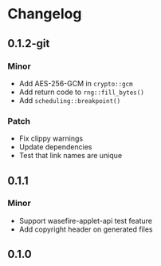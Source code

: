 # Changelog

## 0.1.2-git

### Minor

- Add AES-256-GCM in `crypto::gcm`
- Add return code to `rng::fill_bytes()`
- Add `scheduling::breakpoint()`

### Patch

- Fix clippy warnings
- Update dependencies
- Test that link names are unique

## 0.1.1

### Minor

- Support wasefire-applet-api test feature
- Add copyright header on generated files

## 0.1.0

<!-- Update PR number to skip CHANGELOG.md test: #0 -->
